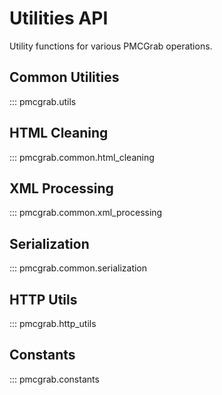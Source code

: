 # Utilities API

Utility functions for various PMCGrab operations.

## Common Utilities

::: pmcgrab.utils

## HTML Cleaning

::: pmcgrab.common.html_cleaning

## XML Processing

::: pmcgrab.common.xml_processing

## Serialization

::: pmcgrab.common.serialization

## HTTP Utils

::: pmcgrab.http_utils

## Constants

::: pmcgrab.constants
